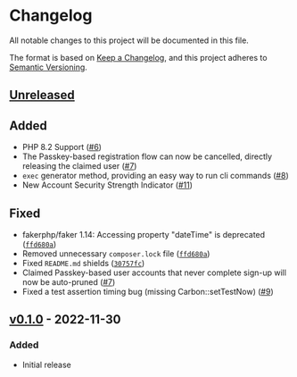 # Changelog

All notable changes to this project will be documented in this file.

The format is based on [Keep a Changelog](https://keepachangelog.com/en/1.0.0/),
and this project adheres to [Semantic Versioning](https://semver.org/spec/v2.0.0.html).

## [Unreleased](https://github.com/claudiodekker/laravel-auth/compare/v0.1.0...HEAD)

## Added

- PHP 8.2 Support ([#6](https://github.com/claudiodekker/laravel-auth/pull/6))
- The Passkey-based registration flow can now be cancelled, directly releasing the claimed user ([#7](https://github.com/claudiodekker/laravel-auth/pull/7))
- `exec` generator method, providing an easy way to run cli commands ([#8](https://github.com/claudiodekker/laravel-auth/pull/8))
- New Account Security Strength Indicator ([#11](https://github.com/claudiodekker/laravel-auth/pull/11))

## Fixed

- fakerphp/faker 1.14: Accessing property "dateTime" is deprecated ([`ffd680a`](https://github.com/claudiodekker/laravel-auth/commit/ffd680a65746c8c0fe7384644979f1960242659e))
- Removed unnecessary `composer.lock` file ([`ffd680a`](https://github.com/claudiodekker/laravel-auth/commit/ffd680a65746c8c0fe7384644979f1960242659e))
- Fixed `README.md` shields ([`30757fc`](https://github.com/claudiodekker/laravel-auth/commit/30757fc80d6933d7dabdb2f67f7718ac08247108))
- Claimed Passkey-based user accounts that never complete sign-up will now be auto-pruned ([#7](https://github.com/claudiodekker/laravel-auth/pull/7))
- Fixed a test assertion timing bug (missing Carbon::setTestNow) ([#9](https://github.com/claudiodekker/laravel-auth/pull/9))

## [v0.1.0](https://github.com/claudiodekker/laravel-auth/releases/tag/v0.1.0) - 2022-11-30

### Added

- Initial release

